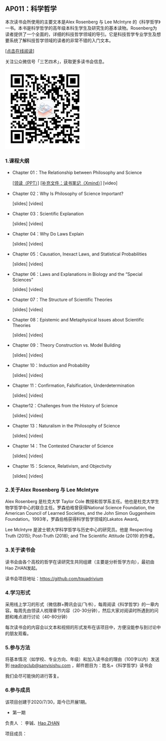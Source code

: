 

## AP011：科学哲学

本次读书会所使用的主要文本是Alex Rosenberg 与 Lee McIntyre 的《科学哲学》一书。本书是科学哲学的高年级本科生学生及研究生的基本读物。Rosenberg为读者提供了一个全面的，详细的科技哲学领域的导引。它是科技哲学专业学生及想要系统了解科技哲学领域的读者的非常不错的入门文本。

[[点击在线阅读]](https://tquadrivium.github.io/philosophyofscience/)

关注公众微信号「三艺四术」，获取更多读书会信息。

![](img/qrcode.jpg)

### 1.课程大纲

- Chapter 01：The Relationship between Philosophy and Science

  [[领读（PPT）]](slides/01_1.pdf) 
  [[补充文件：读书笔记（Xmind）]](slides/01_2.pdf)
  [video]

- Chapter 02：Why Is Philosophy of Science Important?

  [slides] [video]

- Chapter 03：Scientific Explanation

  [slides] [video]

- Chapter 04：Why Do Laws Explain

  [slides] [video]

- Chapter 05：Causation, Inexact Laws, and Statistical Probabilities

  [slides] [video]
  
- Chapter 06：Laws and Explanations in Biology and the “Special Sciences”

  [slides] [video]
  
- Chapter 07：The Structure of Scientific Theories

  [slides] [video]

- Chapter 08：Epistemic and Metaphysical Issues about Scientific Theories

  [slides] [video]

- Chapter 09：Theory Construction vs. Model Building

  [slides] [video]

- Chapter 10：Induction and Probability

  [slides] [video]

- Chapter 11：Confirmation, Falsification, Underdetermination

  [slides] [video]

- Chapter12：Challenges from the History of Science

  [slides] [video]

- Chapter 13：Naturalism in the Philosophy of Science

  [slides] [video]

- Chapter 14：The Contested Character of Science

  [slides] [video]

- Chapter 15：Science, Relativism, and Objectivity

  [slides] [video]

### 2.关于Alex Rosenberg 与 Lee McIntyre

Alex Rosenberg 是杜克大学 Taylor Cole 教授和哲学系主任。他也是杜克大学生物学哲学中心的联合主任。罗森伯格曾获得National Science Foundation, the American Council of Learned Societies, and the John Simon Guggenheim Foundation。1993年，罗森伯格获得科学哲学领域的Lakatos Award。

Lee McIntyre 是波士顿大学科学哲学与历史中心的研究员。他是 Respecting Truth (2015); Post-Truth (2018); and The Scientific Attitude (2019) 的作者。

### 3.关于读书会

读书会由各个高校的哲学在读研究生共同组建（主要是分析哲学方向），最初由Hao ZHAN发起。

读书会项目地址：https://github.com/tquadrivium

### 4.学习形式

采用线上学习的形式（微信群+腾讯会议/飞书），每周阅读《科学哲学》的一章内容。每周先由领读人梳理章节内容（20-30分钟），然后大家对阅读时所遇到的问题和难点进行讨论（40-80分钟）

每次读书会的内容会以文本和视频的形式发布在该项目中，方便没能参与到讨论中的朋友观看。

### 5.参与方法

将基本情况（如学校、专业方向、年级）和加入读书会的理由（100字以内）发送到 [readingclub@sanyisishu.com](mailto:readingclub@sanyisishu.com) ，邮件题目为：姓名+《科学哲学》读书会

我们会尽可能快的进行答复。



### 6.参与成员

该项目创建于2020/7/30，距今已开展1期。

- 第一期

负责人	：	李铖、[Hao ZHAN](https://github.com/zhanhao93)

项目成员：	

